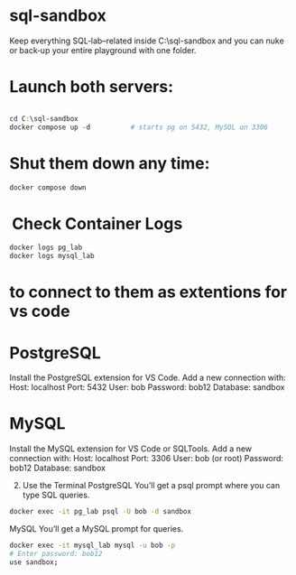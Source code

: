 # sql-sandbox
Keep everything SQL‑lab–related inside C:\sql-sandbox and you can nuke or back‑up your entire playground with one folder.


# Launch both servers:

```powershell

cd C:\sql-sandbox
docker compose up -d          # starts pg on 5432, MySQL on 3306
```

# Shut them down any time:

```powershell
docker compose down
```

#  Check Container Logs

```bash
docker logs pg_lab
docker logs mysql_lab
```

# to connect to them as extentions for vs code 


# PostgreSQL

Install the PostgreSQL extension for VS Code.
Add a new connection with:
Host: localhost
Port: 5432
User: bob
Password: bob12
Database: sandbox

# MySQL

Install the MySQL extension for VS Code or SQLTools.
Add a new connection with:
Host: localhost
Port: 3306
User: bob (or root)
Password: bob12
Database: sandbox


2. Use the Terminal
PostgreSQL
You’ll get a psql prompt where you can type SQL queries.

```bash 
docker exec -it pg_lab psql -U bob -d sandbox
```

MySQL
You’ll get a MySQL prompt for queries.

```bash
docker exec -it mysql_lab mysql -u bob -p
# Enter password: bob12
use sandbox;
```